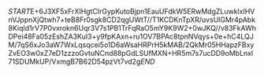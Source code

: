 $START$E+6J3XF5xFrXIHgtCIrGypKutoBjpn1EauUFdkW5ERwMdgZLuwklxIHVnVJppnXjQtwh7+teB8Fr0sgk8CD2qgUWtT//T1KCDKnTpXR/uvsUlGMr4pAbk8KiqId1rV7P0vxrokn6Uqr3V7s1PB1TrFqRaO5mY9K9W2+0wJKQ//v83FkAWhDPei48Fa05zEshZA3KuI3+y9fpKAxn+ru1OV7BPAc8tpnNVqys+0e+hC4LQJM/7qS6xJo3aW7WxLqsqcei5o1D6aWsaHRPrH5kMAB/2QkMr05HHapzFBxyZvEO3w0xZ7eD1zzzoGvtuNCnd88pGdLSUfMXN+HR5m7s7ucDD9oMbLnxl71SDUMkUP/VxmgB7B62D54pzVt7vd2g$END$